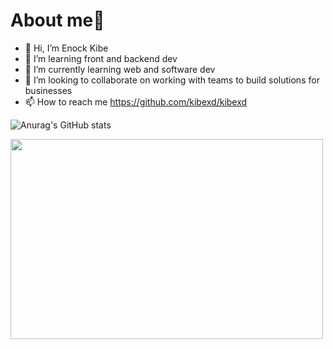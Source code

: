 
# About me🚀

<!---
kibexd/kibexd is a ✨ special ✨ repository because its `README.md` (this file) appears on your GitHub profile.
You can click the Preview link to take a look at your changes.
--->

- 👋 Hi, I’m Enock Kibe
- 👀 I’m learning front and backend dev
- 🌱 I’m currently learning web and software dev
- 💞️ I’m looking to collaborate on working with teams to build solutions for businesses
- 📫 How to reach  me https://github.com/kibexd/kibexd

![Anurag's GitHub stats](https://github-readme-stats.vercel.app/api?username=kibexd&show_icons=true&theme=aura)

<p><img align="left" src="https://github.com/kibexd/kibexd/blob/main/anime-aesthetic.gif" width="500" height="320" /></p>
